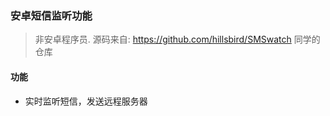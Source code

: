 ### 安卓短信监听功能
> 非安卓程序员. 源码来自: https://github.com/hillsbird/SMSwatch 同学的仓库

#### 功能
- 实时监听短信，发送远程服务器  

